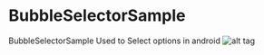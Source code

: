 # BubbleSelectorSample
BubbleSelectorSample Used to Select options in android
![alt tag](https://cloud.githubusercontent.com/assets/10529814/8311747/f663ad0c-19f5-11e5-8dad-d5d184ba5088.gif)
